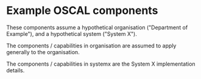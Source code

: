 Example OSCAL components
========================

These components assume a hypothetical organisation ("Department of Example"), and a hypothetical system ("System X").

The components / capabilities in organisation are assumed to apply generally to the organisation. 

The components / capabilities in systemx are the System X implementation details.
